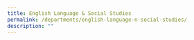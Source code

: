 ```yaml
---
title: English Language & Social Studies
permalink: /departments/english-language-n-social-studies/
description: ""
---
```

